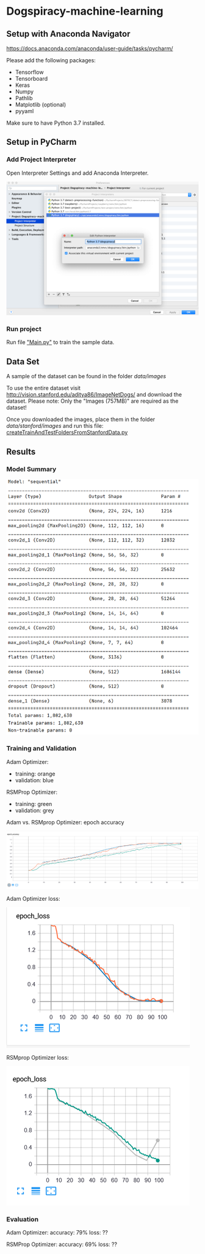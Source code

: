 # Dogspiracy-machine-learning

## Setup with Anaconda Navigator
https://docs.anaconda.com/anaconda/user-guide/tasks/pycharm/

Please add the following packages:

*   Tensorflow
*   Tensorboard
*   Keras
*   Numpy
*   Pathlib   
*   Matplotlib (optional)
*   pyyaml

Make sure to have Python 3.7 installed.


## Setup in PyCharm

### Add Project Interpreter
Open Interpreter Settings and add Anaconda Interpreter.


![Project Interpreter in PyCharm Setting](assets/project-interpreter.png)

### Run project

Run file ["Main.py"](_Main.py_) to train the sample data.

## Data Set 

A sample of the dataset can be found in the folder _data/images_

To use the entire dataset visit http://vision.stanford.edu/aditya86/ImageNetDogs/ and download the dataset.
Please note: Only the "Images (757MB)" are required as the dataset!

Once you downloaded the images, place them in the folder _data/stanford/images_ and run this file:
[createTrainAndTestFoldersFromStanfordData.py](_createTrainAndTestFoldersFromStanfordData.py_)

## Results
### Model Summary
![summary](assets/summary.PNG)
### Training and Validation
Adam Optimizer:
- training: orange
- validation: blue

RSMProp Optimizer:
- training: green
- validation: grey

Adam vs. RSMprop Optimizer: epoch accuracy

![adam vs. rsmprop](assets/adam-vs-rsmprop.PNG)

Adam Optimizer loss:

![adam](assets/adam-loss.PNG)

RSMprop Optimizer loss:

![rsmprop](assets/rsmprop-loss.PNG)

### Evaluation
Adam Optimizer:
accuracy: 79%
loss: ??

RSMProp Optimizer:
accuracy: 69%
loss: ??